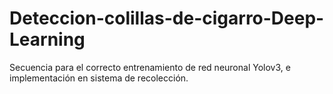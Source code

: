 # Deteccion-colillas-de-cigarro-Deep-Learning
Secuencia para el correcto entrenamiento de red neuronal Yolov3, e implementación en sistema de recolección.
